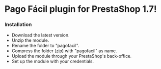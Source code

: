 # Pago Fácil plugin for PrestaShop 1.7!

### Installation 
* Download the latest version.
* Unzip the module.
* Rename the folder to "pagofacil".
* Compress the folder (zip) with "pagofacil" as name.
* Upload the module through your PrestaShop's back-office.
* Set up the module with your credentials.

